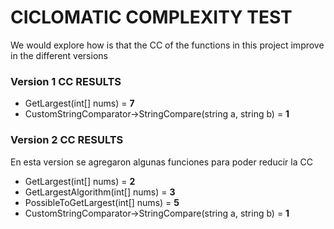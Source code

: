 <h1>CICLOMATIC COMPLEXITY TEST</h1>

We would explore how is that the CC of the functions in this project improve in the different versions


<h3>Version 1 CC RESULTS</h3>
<ul>
  <li>  GetLargest(int[] nums) = <strong> 7 </strong> </li>
  <li>  CustomStringComparator->StringCompare(string a, string b) = <strong> 1 </strong> </li>
</ul>


<h3>Version 2 CC RESULTS</h3>
En esta version se agregaron algunas funciones para poder reducir la CC
<ul>
  <li>  GetLargest(int[] nums) = <strong> 2 </strong> </li>
  <li>  GetLargestAlgorithm(int[] nums) = <strong> 3 </strong> </li>
  <li>  PossibleToGetLargest(int[] nums) = <strong> 5 </strong> </li>
  <li>  CustomStringComparator->StringCompare(string a, string b) = <strong> 1 </strong> </li>
</ul>
